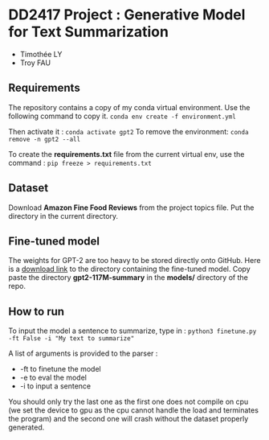# DD2417 Project : Generative Model for Text Summarization
- Timothée LY
- Troy FAU


## Requirements
The repository contains a copy of my conda virtual environment. Use the following command to copy it.
`conda env create -f environment.yml`

Then activate it : `conda activate gpt2`
To remove the environment:
`conda remove -n gpt2 --all`

To create the **requirements.txt** file from the current virtual env, use the command : 
`pip freeze > requirements.txt`

## Dataset 
Download **Amazon Fine Food Reviews** from the project topics file. Put the directory in the current directory.

## Fine-tuned model

The weights for GPT-2 are too heavy to be stored directly onto GitHub. Here is a [download link](https://drive.google.com/drive/folders/1PdwvIgehSPtqE1_8wv0ZzDrIfhZ0MK0D?usp=sharing) to the directory containing the fine-tuned model. Copy paste the directory **gpt2-117M-summary** in the **models/** directory of the repo.


## How to run 
To input the model a sentence to summarize, type in :  `python3 finetune.py -ft False -i "My text to summarize"`


A list of arguments is provided to the parser :
- -ft to finetune the model
- -e to eval the model
- -i to input a sentence 

You should only try the last one as the first one does not compile on cpu (we set the device to gpu as the cpu cannot handle the load and terminates the program)
and the second one will crash without the dataset properly generated.

    


